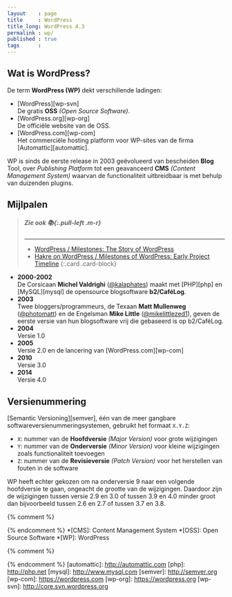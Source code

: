 ```yaml
---
layout    : page
title     : WordPress
title_long: WordPress 4.3
permalink : wp/
published : true
tags      :
---
```


Wat is WordPress?
-----------------

De term **WordPress (WP)** dekt verschillende ladingen:

 - [WordPress][wp-svn]  
   De gratis **OSS** *(Open Source Software)*.
 - [WordPress.org][wp-org]  
   De officiële website van de OSS.
 - [WordPress.com][wp-com]  
   Het commerciële hosting platform voor WP-sites van de firma [Automattic][automattic].

WP is sinds de eerste release in 2003 geëvolueerd van bescheiden **Blog** Tool, over *Publishing Platform* tot een geavanceerd  **CMS** *(Content Management System)* waarvan de functionaliteit uitbreidbaar is met behulp van duizenden plugins.

Mijlpalen
---------

> ##### Zie ook *:books:*{:.pull-left .m-r}
> ---
> - [WordPress / Milestones: The Story of WordPress ](https://github.com/WordPress/book)
> - [Hakre on WordPress / Milestones of WordPress: Early Project Timeline](http://hakre.wordpress.com/2011/01/25/milestones-of-wordpress-early-project-timeline-ca-2000-to-2005/)
{:.card .card-block}

 - **2000-2002**  
   De Corsicaan **Michel Valdrighi** ([@kalaphates](https://twitter.com/kalaphates)) maakt met [PHP][php] en [MySQL][mysql] de opensource blogsoftware **b2/CaféLog**.
 - **2003**  
   Twee bloggers/programmeurs, de Texaan **Matt Mullenweg** ([@photomatt](https://twitter.com/photomatt)) en de Engelsman **Mike Little** ([@mikelittlezed1](https://twitter.com/mikelittlezed1)), geven de eerste versie van hun blogsoftware vrij die gebaseerd is op b2/CaféLog.
 - **2004**  
   Versie 1.0
 - **2005**  
   Versie 2.0 en de lancering van [WordPress.com][wp-com]
 - **2010**  
   Versie 3.0
 - **2014**  
   Versie 4.0

Versienummering
---------------

[Semantic Versioning][semver],  één van de meer gangbare softwareversienummeringsystemen, gebruikt het formaat `X.Y.Z`:

 - `X`: nummer van de **Hoofdversie** *(Major Version)* voor grote wijzigingen
 - `Y`: nummer van de **Onderversie** *(Minor Version)* voor kleine wijzigingen zoals functionaliteit toevoegen
 - `Z`: nummer van de **Revisieversie** *(Patch Version)* voor het herstellen van fouten in de software

WP heeft echter gekozen om na onderversie 9 naar een volgende hoofdversie te gaan, ongeacht de grootte van de wijzigingen. Daardoor zijn de wijzigingen tussen versie 2.9 en 3.0 of tussen 3.9 en 4.0 minder groot dan bijvoorbeeld tussen 2.6 en 2.7 of tussen 3.7 en 3.8.


{% comment %}
<!-- ⚓ Afkortingen -->
{% endcomment %}
*[CMS]:                     Content Management System
*[OSS]:                     Open Source Software
*[WP]:                      WordPress

{% comment %}
<!-- ⚓ Hyperlinks -->
{% endcomment %}
[automattic]:               http://automattic.com
[php]:                      http://php.net
[mysql]:                    http://www.mysql.com
[semver]:                   http://semver.org
[wp-com]:                   https://wordpress.com
[wp-org]:                   https://wordpress.org
[wp-svn]:                   http://core.svn.wordpress.org